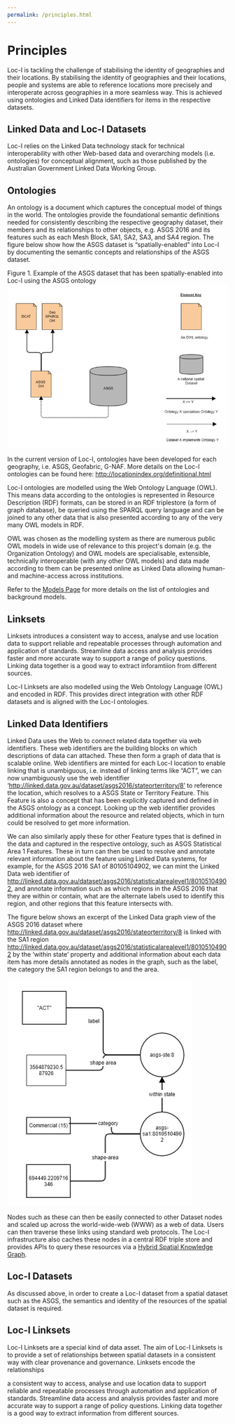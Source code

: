 ```yaml
---
permalink: /principles.html
---
```


# Principles

Loc-I is tackling the challenge of stabilising the identity of geographies and their locations. 
By stabilising the identity of geographies and their locations, people and systems are able to reference locations more precisely and interoperate across geographies in a more seamless way. 
This is achieved using ontologies and Linked Data identifiers for items in the respective datasets.

## Linked Data and Loc-I Datasets

Loc-I relies on the Linked Data technology stack for technical interoperability with other Web-based data and overarching models (i.e. ontologies) for conceptual alignment, such as those published by the Australian Government Linked Data Working Group. 

## Ontologies 

An ontology is a document which captures the conceptual model of things in the world. The ontologies provide the foundational semantic definitions needed for consistently describing the respective geography dataset, their members and its relationships to other objects, e.g. ASGS 2016 and its features such as each Mesh Block, SA1, SA2, SA3, and SA4 region. The figure below show how the ASGS dataset is “spatially-enabled” into Loc-I by documenting the semantic concepts and relationships of the ASGS dataset. 

Figure 1. Example of the ASGS dataset that has been spatially-enabled into Loc-I using the ASGS ontology
![ASGS ontology example](images/asgs-ont-dataset-ex1.png "ASGS ontology example")

In the current version of Loc-I, ontologies have been developed for each geography, i.e. ASGS, Geofabric, G-NAF.  More details on the Loc-I ontologies can be found here: http://locationindex.org/definitional.html

Loc-I ontologies are modelled using the Web Ontology Language (OWL). This means data according to the ontologies is represented in Resource Description (RDF) formats, can be stored in an RDF triplestore (a form of graph database), be queried using the SPARQL query language and can be joined to any other data that is also presented according to any of the very many OWL models in RDF.

OWL was chosen as the modelling system as there are numerous public OWL models in wide use of relevance to this project's domain (e.g. the Organization Ontology) and OWL models are specialisable, extensible, technically interoperable (with any other OWL models) and data made according to them can be presented online as Linked Data allowing human- and machine-access across institutions.

Refer to the [Models Page](models.md) for more details on the list of ontologies and background models.

## Linksets

Linksets introduces a consistent way to access, analyse and use location data to support reliable and repeatable processes through automation and application of standards. Streamline data access and analysis provides faster and more accurate way to support a range of policy questions. Linking data together is a good way to extract inforamtiion from different sources.

Loc-I Linksets are also modelled using the Web Ontology Language (OWL) and encoded in RDF. This provides direct integration with other RDF datasets and is aligned with the Loc-I ontologies.


## Linked Data Identifiers

Linked Data uses the Web to connect related data together via web identifiers. These web identifiers are the building blocks on which descriptions of data can attached. These then form a graph of data that is scalable online. Web identifiers are minted for each Loc-I location to enable linking that is unambiguous, i.e. instead of linking terms like “ACT”, we can now unambiguously use the web identifier ‘http://linked.data.gov.au/dataset/asgs2016/stateorterritory/8’ to reference the location, which resolves to a ASGS State or Territory Feature. This Feature is also a concept that has been explicitly captured and defined in the ASGS ontology as a concept. Looking up the web identifier provides additional information about the resource and related objects, which in turn could be resolved to get more information. 

We can also similarly apply these for other Feature types that is defined in the data and captured in the respective ontology, such as ASGS Statistical Area 1 Features. These in turn can then be used to resolve and annotate relevant information about the feature using Linked Data systems, for example, for the ASGS 2016 SA1 of 80105104902, we can mint the Linked Data web identifier of http://linked.data.gov.au/dataset/asgs2016/statisticalarealevel1/80105104902, and annotate information such as which regions in the ASGS 2016 that they are within or contain, what are the alternate labels used to identify this region, and other regions that this feature intersects with. 

The figure below shows an excerpt of the Linked Data graph view of the ASGS 2016 dataset where  http://linked.data.gov.au/dataset/asgs2016/stateorterritory/8 is linked with the SA1 region http://linked.data.gov.au/dataset/asgs2016/statisticalarealevel1/80105104902 by the ‘within state’ property and additional information about each data item has more details annotated as nodes in the graph, such as the label, the category the SA1 region belongs to and the area. 

![ASGS Data Example](images/asgs-data-ex.png "ASGS Data Example")

Nodes such as these can then be easily connected to other Dataset nodes and scaled up across the world-wide-web (WWW) as a web of data. Users can then traverse these links using standard web protocols. The Loc-I infrastructure also caches these nodes in a central RDF triple store and provides APIs to query these resources via a [Hybrid Spatial Knowledge Graph](technical_architecture.md).

## Loc-I Datasets

As discussed above, in order to create a Loc-I dataset from a spatial dataset such as the ASGS, the semantics and identity of the resources of the spatial dataset is required. 

## Loc-I Linksets

Loc-I Linksets are a special kind of data asset. The aim of Loc-I Linksets is to provide a set of relationships between spatial datasets in a consistent way with clear provenance and governance. Linksets encode the relationships 

 a consistent way to access, analyse and use location data to support reliable and repeatable processes through automation and application of standards. Streamline data access and analysis provides faster and more accurate way to support a range of policy questions.
Linking data together is a good way to extract information from different sources.

